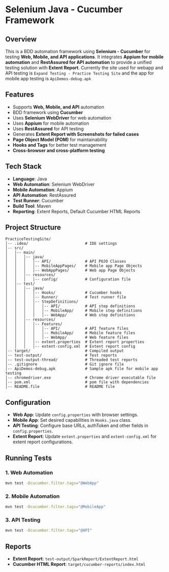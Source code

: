 # Selenium Java - Cucumber Framework

## Overview
This is a BDD automation framework using **Selenium - Cucumber** for testing **Web, Mobile, and API applications**. It integrates **Appium for mobile automation** and **RestAssured for API automation** to provide a unified testing solution with **Extent Report**. Currently the site used for webapp and API testing is `Expand Testing - Practice Testing Site` and the app for mobile app testing is `ApiDemos-debug.apk`

## Features
- Supports **Web, Mobile, and API** automation
- BDD framework using **Cucumber**
- Uses **Selenium WebDriver** for web automation
- Uses **Appium** for mobile automation
- Uses **RestAssured** for API testing
- Generates **Extent Report with Screenshots for failed cases**
- **Page Object Model (POM)** for maintainability
- **Hooks and Tags** for better test management
- **Cross-browser and cross-platform testing**

## Tech Stack
- **Language**: Java
- **Web Automation**: Selenium WebDriver
- **Mobile Automation**: Appium
- **API Automation**: RestAssured
- **Test Runner**: Cucumber
- **Build Tool**: Maven
- **Reporting**: Extent Reports, Default Cucumber HTML Reports

## Project Structure
```
PracticeTestingSite/
│-- .idea/                         # IDE settings
│-- src/
│   │-- main/
│   │   │-- java/
│   │   │   │-- API/               # API POJO Classes
│   │   │   │-- MobileAppPages/    # Mobile app Page Objects
│   │   │   │-- WebAppPages/       # Web app Page Objects
│   │   │-- resources/
│   │   │   │-- config/            # Configuration file
│   │-- test/
│   │   │-- java/
│   │   │   │-- Hooks/             # Cucumber hooks
│   │   │   │-- Runner/            # Test runner file
│   │   │   │-- StepDefinitions/
│   │   │   │   │-- API/           # API step definitions
│   │   │   │   │-- MobileApp/     # Mobile step definitions
│   │   │   │   │-- WebApp/        # Web step definitions
│   │   │-- resources/
│   │   │   │-- Features/
│   │   │   │   │-- API/           # API feature files
│   │   │   │   │-- MobileApp/     # Mobile feature files
│   │   │   │   │-- WebApp/        # Web feature files
│   │   │   │-- extent.properties  # Extent report properties
│   │   │   │-- extent-config.xml  # Extent report config
│-- target/                        # Compiled output
│-- test-output/                   # Test reports
│-- test-output-thread/            # Threaded test reports
│-- .gitignore                     # Git ignore file
│-- ApiDemos-debug.apk             # Sample apk file for mobile app testing
│-- chromedriver.exe               # Chrome driver executable file
│-- pom.xml                        # pom file with dependencies
│-- README.file                    # README file

```

## Configuration
- **Web App**: Update `config.properties` with browser settings.
- **Mobile App**: Set desired capabilities in `Hooks.java` class.
- **API Testing**: Configure base URLs, authToken and other fields in `config.properties`.
- **Extent Report**: Update `extent.properties` and `extent-config.xml` for extent report configurations.

## Running Tests
### 1. Web Automation
```sh
mvn test -Dcucumber.filter.tags="@WebApp"
```
### 2. Mobile Automation
```sh
mvn test -Dcucumber.filter.tags="@MobileApp"
```
### 3. API Testing
```sh
mvn test -Dcucumber.filter.tags="@API"
```

## Reports
- **Extent Report**: `test-output/SparkReport/ExtentReport.html`
- **Cucumber HTML Report**: `target/cucumber-reports/index.html`
